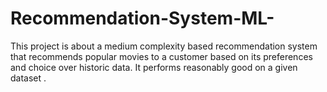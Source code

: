 # Recommendation-System-ML-
This project is about a medium complexity based recommendation system that recommends popular movies to a customer based on its preferences and choice over historic data. It performs reasonably good on a given dataset .

